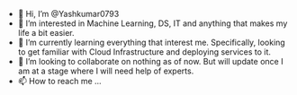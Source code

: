 - 👋 Hi, I’m @Yashkumar0793 
- 👀 I’m interested in Machine Learning, DS, IT and anything that makes my life a bit easier.
- 🌱 I’m currently learning everything that interest me. Specifically, looking to get familiar with Cloud Infrastructure and deploying services to it.
- 💞️ I’m looking to collaborate on nothing as of now. But will update once I am at a stage where I will need help of experts.
- 📫 How to reach me ...

<!---
Yashkumar0793/Yashkumar0793 is a ✨ special ✨ repository because its `README.md` (this file) appears on your GitHub profile.
You can click the Preview link to take a look at your changes.
--->
